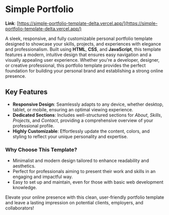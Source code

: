 # Simple Portfolio  
**Link**: [https://simple-portfolio-template-delta.vercel.app/](https://simple-portfolio-template-delta.vercel.app/)  

A sleek, responsive, and fully customizable personal portfolio template designed to showcase your skills, projects, and experiences with elegance and professionalism. Built using **HTML**, **CSS**, and **JavaScript**, this template features a modern, intuitive design that ensures easy navigation and a visually appealing user experience. Whether you're a developer, designer, or creative professional, this portfolio template provides the perfect foundation for building your personal brand and establishing a strong online presence.  

## Key Features  
- **Responsive Design**: Seamlessly adapts to any device, whether desktop, tablet, or mobile, ensuring an optimal viewing experience.  
- **Dedicated Sections**: Includes well-structured sections for *About*, *Skills*, *Projects*, and *Contact*, providing a comprehensive overview of your professional profile.  
- **Highly Customizable**: Effortlessly update the content, colors, and styling to reflect your unique personality and expertise.  

### Why Choose This Template?  
- Minimalist and modern design tailored to enhance readability and aesthetics.  
- Perfect for professionals aiming to present their work and skills in an engaging and impactful way.  
- Easy to set up and maintain, even for those with basic web development knowledge.  

Elevate your online presence with this clean, user-friendly portfolio template and leave a lasting impression on potential clients, employers, and collaborators!
